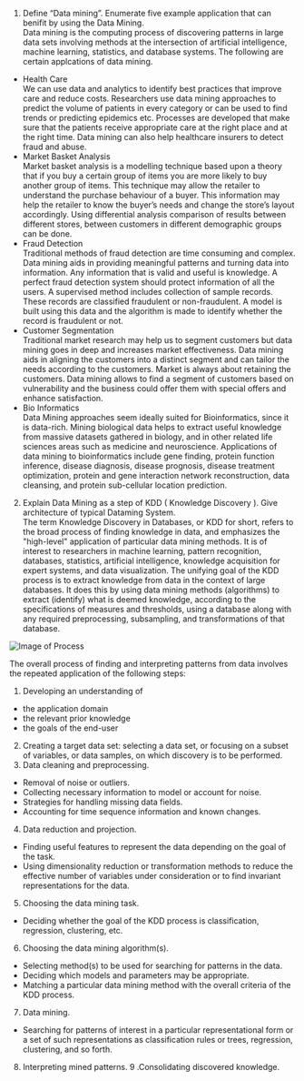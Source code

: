 1. Define “Data mining”. Enumerate five example application that can benifit by using the Data Mining.<br>
Data mining is the computing process of discovering patterns in large data sets involving methods at the intersection of artificial intelligence, machine learning, statistics, and database systems. The following are certain applcations of data mining.
  * Health Care<br>
  We can use data and analytics to identify best practices that improve care and reduce costs. Researchers use data mining approaches to predict the volume of patients in every category or can be used to find trends or predicting epidemics etc. Processes are developed that make sure that the patients receive appropriate care at the right place and at the right time. Data mining can also help healthcare insurers to detect fraud and abuse.
  * Market Basket Analysis<br>
  Market basket analysis is a modelling technique based upon a theory that if you buy a certain group of items you are more likely to buy another group of items. This technique may allow the retailer to understand the purchase behaviour of a buyer. This information may help the retailer to know the buyer’s needs and change the store’s layout accordingly. Using differential analysis comparison of results between different stores, between customers in different demographic groups can be done.
   * Fraud Detection<br>
  Traditional methods of fraud detection are time consuming and complex. Data mining aids in providing meaningful patterns and turning data into information. Any information that is valid and useful is knowledge. A perfect fraud detection system should protect information of all the users. A supervised method includes collection of sample records. These records are classified fraudulent or non-fraudulent. A model is built using this data and the algorithm is made to identify whether the record is fraudulent or not.
  * Customer Segmentation<br>
  Traditional market research may help us to segment customers but data mining goes in deep and increases market effectiveness. Data mining aids in aligning the customers into a distinct segment and can tailor the needs according to the customers. Market is always about retaining the customers. Data mining allows to find a segment of customers based on vulnerability and the business could offer them with special offers and enhance satisfaction.
  * Bio Informatics<br>
  Data Mining approaches seem ideally suited for Bioinformatics, since it is data-rich. Mining biological data helps to extract useful knowledge from massive datasets gathered in biology, and in other related life sciences areas such as medicine and neuroscience. Applications of data mining to bioinformatics include gene finding, protein function inference, disease diagnosis, disease prognosis, disease treatment optimization, protein and gene interaction network reconstruction, data cleansing, and protein sub-cellular location prediction.

2. Explain Data Mining as a step of KDD ( Knowledge Discovery ). Give architecture of typical Dataming System.<br>
The term Knowledge Discovery in Databases, or KDD for short, refers to the broad process of finding knowledge in data, and emphasizes the "high-level" application of particular data mining methods. It is of interest to researchers in machine learning, pattern recognition, databases, statistics, artificial intelligence, knowledge acquisition for expert systems, and data visualization.
The unifying goal of the KDD process is to extract knowledge from data in the context of large databases.
It does this by using data mining methods (algorithms) to extract (identify) what is deemed knowledge, according to the specifications of measures and thresholds, using a database along with any required preprocessing, subsampling, and transformations of that database.

![Image of Process](http://www2.cs.uregina.ca/~dbd/cs831/notes/kdd/kdd.gif)

The overall process of finding and interpreting patterns from data involves the repeated application of the following steps:

1. Developing an understanding of
  * the application domain
  * the relevant prior knowledge
  * the goals of the end-user
2. Creating a target data set: selecting a data set, or focusing on a subset of variables, or data samples, on which discovery is to be performed.
3. Data cleaning and preprocessing.
  * Removal of noise or outliers.
  * Collecting necessary information to model or account for noise.
  * Strategies for handling missing data fields.
  * Accounting for time sequence information and known changes.
4. Data reduction and projection.
  * Finding useful features to represent the data depending on the goal of the task.
  * Using dimensionality reduction or transformation methods to reduce the effective number of variables under consideration or to find invariant representations for the data.
5. Choosing the data mining task.
  * Deciding whether the goal of the KDD process is classification, regression, clustering, etc.
6. Choosing the data mining algorithm(s).
  * Selecting method(s) to be used for searching for patterns in the data.
  * Deciding which models and parameters may be appropriate.
  * Matching a particular data mining method with the overall criteria of the KDD process.
7. Data mining.
  * Searching for patterns of interest in a particular representational form or a set of such representations as classification rules or trees, regression, clustering, and so forth.
8. Interpreting mined patterns.
9 .Consolidating discovered knowledge.
